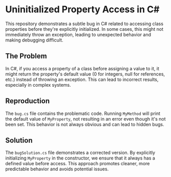 # Uninitialized Property Access in C#

This repository demonstrates a subtle bug in C# related to accessing class properties before they're explicitly initialized.  In some cases, this might not immediately throw an exception, leading to unexpected behavior and making debugging difficult.

## The Problem

In C#, if you access a property of a class before assigning a value to it, it might return the property's default value (0 for integers, null for references, etc.) instead of throwing an exception. This can lead to incorrect results, especially in complex systems.

## Reproduction

The `bug.cs` file contains the problematic code. Running `MyMethod` will print the default value of `MyProperty`, not resulting in an error even though it's not been set. This behavior is not always obvious and can lead to hidden bugs.

## Solution

The `bugSolution.cs` file demonstrates a corrected version. By explicitly initializing `MyProperty` in the constructor, we ensure that it always has a defined value before access.  This approach promotes cleaner, more predictable behavior and avoids potential issues.